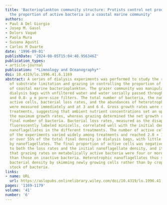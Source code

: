 ```yaml
---
title: 'Bacterioplankton community structure: Protists control net production and
  the proportion of active bacteria in a coastal marine community'
authors:
- Paul A Del Giorgio
- Josep M. Gasol
- Dolors Vaqué
- Paola Mura
- Susana Agustí
- Carlos M Duarte
date: '1996-09-01'
publishDate: '2024-08-05T15:04:48.956346Z'
publication_types:
- article-journal
publication: '*Limnology and Oceanography*'
doi: 10.4319/lo.1996.41.6.1169
abstract: A series of dialysis experiments was performed to study the relative importance
  of substrate limitation and grazing in controlling the proportion of active cells
  of coastal marine bacterioplankton. The grazer community was manipulated by filling
  dialysis bags with unfiltered water and water serially passed through 150-, 40-,
  and 0.8- µ m pore-size filters. The total number of bacteria, the number of metabolically
  active cells, bacterial loss rates, and the abundances of heterotrophic nanoflagellates
  were measured immediately and at 3 and 6 d. Gross growth rates were similar in all
  treatments, suggesting that ambient nutrient concentrations set an upper limit to
  the maximum growth rates, whereas grazing determined the net growth rates and the
  final number of bacteria. Bacterial loss rates, measured as the disappearance of
  fluorescently labeled minicells, correlated well with the initial density of heterotrophic
  nanoflagellates in the different treatments. The number of active cells at the end
  of the experiments varied widely among treatments and reached 2.0 × 10 6 ml ‒1 ,
  or over 55% of the total final density in dialysis bags, with little or no grazing
  by nanoflagellates. The final proportion of active cells was negatively correlated
  to both the loss rates and the initial nanoflagellate density, and it was estimated
  that grazing rates on metabolically active bacteria were four or more times higher
  than those on inactive bacteria. Heterotrophic nanoflagellates thus seemed to control
  bacterial density by skimming newly growing cells rather than by cropping the standing
  stock of bacteria.
links:
- name: URL
  url: https://aslopubs.onlinelibrary.wiley.com/doi/10.4319/lo.1996.41.6.1169
pages: '1169-1179'
volume: '41'
number: '6'
---
```

